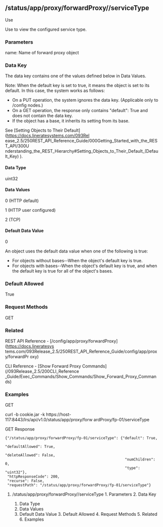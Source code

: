 ## /status/app/proxy/forwardProxy/<name>/serviceType

Use

Use to view the configured service type.

### Parameters

name: Name of forward proxy object

### Data Key

The data key contains one of the values defined below in Data Values.

Note: When the default key is set to true, it means the object is set to its
default. In this case, the system works as follows:

  * On a PUT operation, the system ignores the data key. (Applicable only to /config nodes.)
  * On a GET operation, the response only contains "default": True and does not contain the data key.
  * If the object has a base, it inherits its setting from its base.

See [Setting Objects to Their Default](https://docs.lineratesystems.com/093Rel
ease_2.5/250REST_API_Reference_Guide/000Getting_Started_with_the_REST_API/300U
nderstanding_the_REST_Hierarchy#Setting_Objects_to_Their_Default_(Default_Key)
).

#### Data Type

uint32

#### Data Values

0 (HTTP default)

1 (HTTP user configured)

2 (TCP)

#### Default Data Value

0

An object uses the default data value when one of the following is true:

  * For objects without bases--When the object's default key is true.
  * For objects with bases--When the object's default key is true, and when the default key is true for all of the object's bases.

### Default Allowed

True

### Request Methods

GET

### Related

REST API Reference - [/config/app/proxy/forwardProxy](https://docs.lineratesys
tems.com/093Release_2.5/250REST_API_Reference_Guide/config/app/proxy/forwardPr
oxy)

CLI Reference - [Show Forward Proxy Commands](/093Release_2.5/200CLI_Reference
_Guide/Exec_Commands/Show_Commands/Show_Forward_Proxy_Commands)

### Examples

GET

curl -b cookie.jar -k https://host-117:8443/lrs/api/v1.0/status/app/proxy/forw
ardProxy/fp-01/serviceType

GET Response

    
    
    {"/status/app/proxy/forwardProxy/fp-01/serviceType": {"default": True,
                                                           "defaultAllowed": True,
                                                           "deleteAllowed": False,
                                                           "numChildren": 0,
                                                           "type": "uint32"},
     "httpResponseCode": 200,
     "recurse": False,
     "requestPath": "/status/app/proxy/forwardProxy/fp-01/serviceType"}
    

  1. /status/app/proxy/forwardProxy/<name>/serviceType
    1. Parameters
    2. Data Key
      1. Data Type
      2. Data Values
      3. Default Data Value
    3. Default Allowed
    4. Request Methods
    5. Related
    6. Examples

